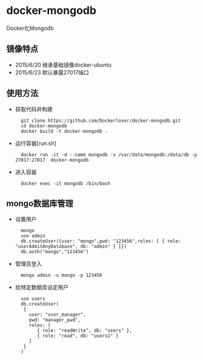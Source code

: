 # docker-mongodb
Docker化Mongodb

## 镜像特点

- 2015/6/20 继承基础镜像docker-ubuntu
- 2015/6/23 默认暴露27017端口

## 使用方法

- 获取代码并构建

        git clone https://github.com/Dockerlover/docker-mongodb.git
        cd docker-mongodb
        docker build -t docker-mongodb .

- 运行容器[run.sh]

        docker run -it -d --name mongodb -v /var/data/mongodb:/data/db -p 27017:27017  docker-mongodb

- 进入容器

        docker exec -it mongodb /bin/bash

## mongo数据库管理

- 设置用户
        
        mongo
        use admin
        db.createUser({user: "mongo",pwd: "123456",roles: [ { role: "userAdminAnyDatabase", db: "admin" } ]})
        db.auth("mongo","123456")

- 管理员登入

        mongo admin -u mongo -p 123456

- 给特定数据库设定用户

        use users
        db.createUser(
         {
           user: "user_manager",
           pwd: "manager_pwd",
           roles: [
              { role: "readWrite", db: "users" },
              { role: "read", db: "users1" }
           ]
         }
        )
